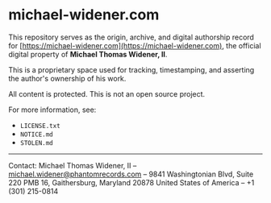 # michael-widener.com

This repository serves as the origin, archive, and digital authorship record for [https://michael-widener.com](https://michael-widener.com), the official digital property of **Michael Thomas Widener, II**.

This is a proprietary space used for tracking, timestamping, and asserting the author's ownership of his work.

All content is protected. This is not an open source project.

For more information, see:
- `LICENSE.txt`
- `NOTICE.md`
- `STOLEN.md`

---

Contact: Michael Thomas Widener, II – michael.widener@phantomrecords.com – 9841 Washingtonian Blvd, Suite 220 PMB 16, Gaithersburg, Maryland 20878 United States of America – +1 (301) 215-0814
